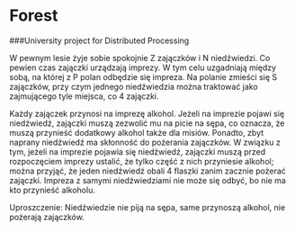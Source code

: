 # Forest

###University project for Distributed Processing

 W pewnym lesie żyje sobie spokojnie Z zajączków i N niedźwiedzi. Co pewien czas zajączki urządzają imprezy. W tym celu uzgadniają między sobą, na której z P polan odbędzie się impreza. Na polanie zmieści się S zajączków, przy czym jednego niedźwiedzia można traktować jako zajmującego tyle miejsca, co 4 zajączki.

Każdy zajączek przynosi na imprezę alkohol. Jeżeli na imprezie pojawi się niedźwiedź, zajączki muszą zezwolić mu na picie na sępa, co oznacza, że muszą przynieść dodatkowy alkohol także dla misiów. Ponadto, zbyt naprany niedźwiedź ma skłonność do pożerania zajączków. W związku z tym, jeżeli na imprezie pojawia się niedźwiedź, zajączki muszą przed rozpoczęciem imprezy ustalić, że tylko część z nich przyniesie alkohol; można przyjąć, że jeden niedźwiedź obali 4 flaszki zanim zacznie pożerać zajączki. Impreza z samymi niedźwiedziami nie może się odbyć, bo nie ma kto przynieść alkoholu.

Uproszczenie: Niedźwiedzie nie piją na sępa, same przynoszą alkohol, nie pożerają zajączków. 

